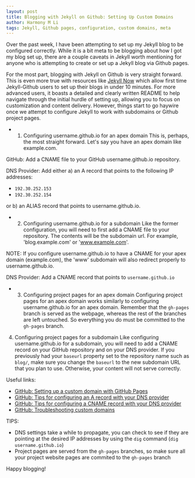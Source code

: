 ```yaml
---
layout: post
title: Blogging with Jekyll on Github: Setting Up Custom Domains
author: Harmony M Li
tags: Jekyll, Github pages, configuration, custom domains, meta
---
```

Over the past week, I have been attempting to set up my Jekyll blog to be
configured correctly.  While it is a bit meta to be blogging about how I got
my blog set up, there are a couple caveats in Jekyll worth mentioning for
anyone who is attempting to create or set up a Jekyll blog via Github pages.

For the most part, blogging with Jekyll on Github is very straight
forward.  This is even more true with resources like [Jekyll
Now](http://github.com/barryclark/jekyll-now) which allow first time
Jekyll-Github users to set up their blogs in under 10 minutes.  For more
advanced users, it boasts a detailed and clearly written README to help
navigate through the initial hurdle of setting up, allowing you to focus on
customization and content delivery.  However, things start to go haywire once
we attempt to configure Jekyll to work with subdomains or Github project
pages.

* 1. Configuring username.github.io for an apex domain
This is, perhaps, the most straight forward. Let's say you have an apex domain
like example.com.  

GitHub: Add a CNAME file to your GitHub username.github.io repository. 

DNS Provider: Add either a) an A record that points to the following IP
addresses:

* `192.30.252.153`
* `192.30.252.154`

or b) an ALIAS record that points to username.github.io.

* 2. Configuring username.github.io for a subdomain
Like the former configuration, you will need to first add a CNAME file to your
repository.  The contents will be the subdomain url.  For example,
'blog.example.com' or 'www.example.com'.  

NOTE:  If you configure username.github.io to have a CNAME for your apex domain
(example.com), the 'www' subdomain will also redirect properly to
username.github.io.

DNS Provider: Add a CNAME record that points to `username.github.io` 

* 3. Configuring project pages for an apex domain
Configuring project pages for an apex domain works similarly to configuring
username.github.io for an apex domain.  Remember that the `gh-pages` branch is
served as the webpage, whereas the rest of the branches are left untouched.  So
everything you do must be committed to the `gh-pages` branch.

4. Configuring project pages for a subdomain
Like configuring username.github.io for a subdomain, you will need to add a
CNAME record on your GitHub repository and on your DNS provider.  If you
previously had your `baseurl` property set to the repository name such as
`blog/`, make sure you change the `baseurl` to the new subdomain URL that you
plan to use.  Otherwise, your content will not serve correctly.

Useful links:
* [GitHub: Setting up a custom domain with GitHub Pages](https://help.github.com/articles/setting-up-a-custom-domain-with-github-pages/)
* [GitHub: Tips for configuring an A record with your DNS provider](https://help.github.com/articles/tips-for-configuring-an-a-record-with-your-dns-provider/)
* [GitHub: Tips for configuring a CNAME record with your DNS provider](https://help.github.com/articles/tips-for-configuring-a-cname-record-with-your-dns-provider/)
* [GitHub: Troubleshooting custom domains](https://help.github.com/articles/my-custom-domain-isn-t-working/)

TIPS:
* DNS settings take a while to propagate, you can check to see if they are pointing at the desired IP addresses by using the `dig` command (`dig username.github.io`)
* Project pages are served from the `gh-pages` branches, so make sure all your project website pages are commited to the `gh-pages` branch

Happy blogging!
